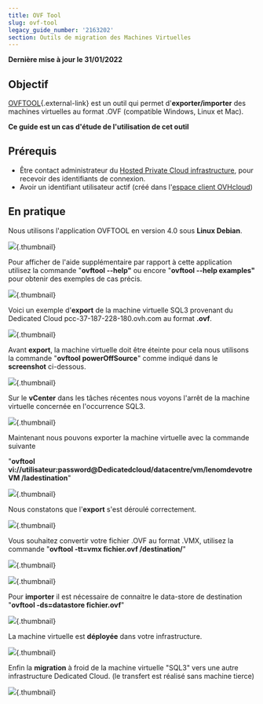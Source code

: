 ```yaml
---
title: OVF Tool
slug: ovf-tool
legacy_guide_number: '2163202'
section: Outils de migration des Machines Virtuelles
---
```


**Dernière mise à jour le 31/01/2022**

## Objectif

[OVFTOOL](https://www.vmware.com/support/developer/ovf/){.external-link} est un outil qui permet d'**exporter/importer** des machines virtuelles au format .OVF (compatible Windows, Linux et Mac).

**Ce guide est un cas d'étude de l'utilisation de cet outil**

## Prérequis

- Être contact administrateur du [Hosted Private Cloud infrastructure](https://www.ovhcloud.com/fr/enterprise/products/hosted-private-cloud/), pour recevoir des identifiants de connexion.
- Avoir un identifiant utilisateur actif (créé dans l'[espace client OVHcloud](https://www.ovh.com/auth/?action=gotomanager&from=https://www.ovh.com/fr/&ovhSubsidiary=fr))


## En pratique

Nous utilisons l'application OVFTOOL en version 4.0 sous **Linux Debian**.

![](images/ovftool.png){.thumbnail}

Pour afficher de l'aide supplémentaire par rapport à cette application utilisez la commande "**ovftool --help"** ou encore "**ovftool --help examples"** pour obtenir des exemples de cas précis.

![](images/ovftool2.png){.thumbnail}

Voici un exemple d'**export** de la machine virtuelle SQL3 provenant du Dedicated Cloud pcc-37-187-228-180.ovh.com au format **.ovf**.

![](images/ovftool3.png){.thumbnail}

Avant **export**, la machine virtuelle doit être éteinte pour cela nous utilisons la commande "**ovftool powerOffSource**" comme indiqué dans le **screenshot** ci-dessous.

![](images/ovftool5.png){.thumbnail}

Sur le **vCenter** dans les tâches récentes nous voyons l'arrêt de la machine virtuelle concernée en l'occurrence SQL3.

![](images/ovftool4.png){.thumbnail}

Maintenant nous pouvons exporter la machine virtuelle avec la commande suivante

"**ovftool vi://utilisateur:password@Dedicatedcloud/datacentre/vm/lenomdevotreVM /ladestination**"

![](images/ovftool6.png){.thumbnail}

Nous constatons que l'**export** s'est déroulé correctement.

![](images/ovftool7.png){.thumbnail}

Vous souhaitez convertir votre fichier .OVF au format .VMX, utilisez la commande "**ovftool -tt=vmx fichier.ovf /destination/**"

![](images/ovftool8.png){.thumbnail}

![](images/ovftool9.png){.thumbnail}

Pour **importer** il est nécessaire de connaitre le data-store de destination "**ovftool -ds=datastore fichier.ovf**"

![](images/ovftool11.png){.thumbnail}

La machine virtuelle est **déployée** dans votre infrastructure.

![](images/ovftool12.png){.thumbnail}

Enfin la **migration** à froid de la machine virtuelle "SQL3" vers une autre infrastructure Dedicated Cloud. (le transfert est réalisé sans machine tierce)

![](images/ovftool14.png){.thumbnail}
